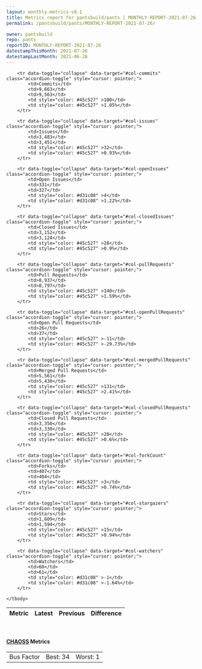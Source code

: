 ```yaml
---
layout: monthly-metrics-v0.1
title: Metrics report for pantsbuild/pants | MONTHLY-REPORT-2021-07-26 | 2021-07-26
permalink: /pantsbuild/pants/MONTHLY-REPORT-2021-07-26/

owner: pantsbuild
repo: pants
reportID: MONTHLY-REPORT-2021-07-26
datestampThisMonth: 2021-07-26
datestampLastMonth: 2021-06-28
---
```



<table class="table table-condensed" style="border-collapse:collapse;">
    <thead>
    <tr>
        <th>Metric</th>
        <th>Latest</th>
        <th>Previous</th>
        <th colspan="2" style="text-align: center;">Difference</th>
    </tr>
    </thead>
    <tbody>

        <tr data-toggle="collapse" data-target="#col-commits" class="accordion-toggle" style="cursor: pointer;">
            <td>Commits</td>
            <td>9,663</td>
            <td>9,563</td>
            <td style="color: #45c527" >100</td>
            <td style="color: #45c527" >1.05%</td>
        </tr>
        
        <tr data-toggle="collapse" data-target="#col-issues" class="accordion-toggle" style="cursor: pointer;">
            <td>Issues</td>
            <td>3,483</td>
            <td>3,451</td>
            <td style="color: #45c527" >32</td>
            <td style="color: #45c527" >0.93%</td>
        </tr>
        
        <tr data-toggle="collapse" data-target="#col-openIssues" class="accordion-toggle" style="cursor: pointer;">
            <td>Open Issues</td>
            <td>331</td>
            <td>327</td>
            <td style="color: #d31c08" >4</td>
            <td style="color: #d31c08" >1.22%</td>
        </tr>
        
        <tr data-toggle="collapse" data-target="#col-closedIssues" class="accordion-toggle" style="cursor: pointer;">
            <td>Closed Issues</td>
            <td>3,152</td>
            <td>3,124</td>
            <td style="color: #45c527" >28</td>
            <td style="color: #45c527" >0.9%</td>
        </tr>
        
        <tr data-toggle="collapse" data-target="#col-pullRequests" class="accordion-toggle" style="cursor: pointer;">
            <td>Pull Requests</td>
            <td>8,937</td>
            <td>8,797</td>
            <td style="color: #45c527" >140</td>
            <td style="color: #45c527" >1.59%</td>
        </tr>
        
        <tr data-toggle="collapse" data-target="#col-openPullRequests" class="accordion-toggle" style="cursor: pointer;">
            <td>Open Pull Requests</td>
            <td>26</td>
            <td>37</td>
            <td style="color: #45c527" >-11</td>
            <td style="color: #45c527" >-29.73%</td>
        </tr>
        
        <tr data-toggle="collapse" data-target="#col-mergedPullRequests" class="accordion-toggle" style="cursor: pointer;">
            <td>Merged Pull Requests</td>
            <td>5,561</td>
            <td>5,430</td>
            <td style="color: #45c527" >131</td>
            <td style="color: #45c527" >2.41%</td>
        </tr>
        
        <tr data-toggle="collapse" data-target="#col-closedPullRequests" class="accordion-toggle" style="cursor: pointer;">
            <td>Closed Pull Requests</td>
            <td>3,350</td>
            <td>3,330</td>
            <td style="color: #45c527" >20</td>
            <td style="color: #45c527" >0.6%</td>
        </tr>
        
        <tr data-toggle="collapse" data-target="#col-forkCount" class="accordion-toggle" style="cursor: pointer;">
            <td>Forks</td>
            <td>407</td>
            <td>404</td>
            <td style="color: #45c527" >3</td>
            <td style="color: #45c527" >0.74%</td>
        </tr>
        
        <tr data-toggle="collapse" data-target="#col-stargazers" class="accordion-toggle" style="cursor: pointer;">
            <td>Stars</td>
            <td>1,609</td>
            <td>1,594</td>
            <td style="color: #45c527" >15</td>
            <td style="color: #45c527" >0.94%</td>
        </tr>
        
        <tr data-toggle="collapse" data-target="#col-watchers" class="accordion-toggle" style="cursor: pointer;">
            <td>Watchers</td>
            <td>60</td>
            <td>61</td>
            <td style="color: #d31c08" >-1</td>
            <td style="color: #d31c08" >-1.64%</td>
        </tr>
        
    </tbody>
</table>
<br>
<h4><a target="_blank" href="https://chaoss.community/">CHAOSS</a> Metrics</h4>

<table class="table table-condensed" style="border-collapse:collapse;">
    <tbody>
        <td>Bus Factor</td>
        <td>Best: 34</td>
        <td>Worst: 1</td>
    </tbody>
</table>
